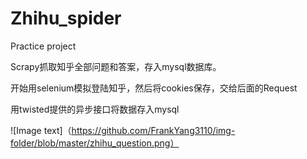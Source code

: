 # Zhihu_spider
Practice project

Scrapy抓取知乎全部问题和答案，存入mysql数据库。

开始用selenium模拟登陆知乎，然后将cookies保存，交给后面的Request

用twisted提供的异步接口将数据存入mysql

![Image text]（https://github.com/FrankYang3110/img-folder/blob/master/zhihu_question.png）
